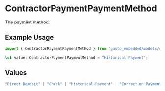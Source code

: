 # ContractorPaymentPaymentMethod

The payment method.

## Example Usage

```typescript
import { ContractorPaymentPaymentMethod } from "gusto_embedded/models/components";

let value: ContractorPaymentPaymentMethod = "Historical Payment";
```

## Values

```typescript
"Direct Deposit" | "Check" | "Historical Payment" | "Correction Payment"
```